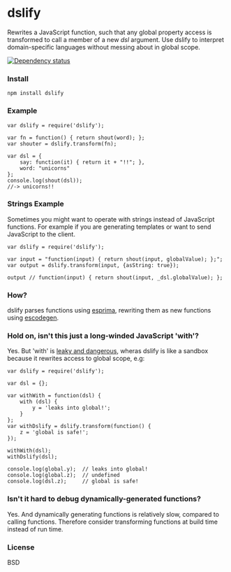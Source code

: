 # dslify

Rewrites a JavaScript function, such that any global property access is transformed to call a member of a new _dsl_ argument. Use dslify to interpret domain-specific languages without messing about in global scope.

[![Dependency status](https://david-dm.org/featurist/dslify.png)](https://david-dm.org/featurist/dslify)

### Install

    npm install dslify

### Example

    var dslify = require('dslify');

    var fn = function() { return shout(word); };
    var shouter = dslify.transform(fn);

    var dsl = {
        say: function(it) { return it + "!!"; },
        word: "unicorns"
    };
    console.log(shout(dsl));
    //-> unicorns!!

### Strings Example

Sometimes you might want to operate with strings instead of JavaScript functions. For
example if you are generating templates or want to send JavaScript to the client.

    var dslify = require('dslify');

    var input = "function(input) { return shout(input, globalValue); };";
    var output = dslify.transform(input, {asString: true});

    output // function(input) { return shout(input, _dsl.globalValue); };

### How?
dslify parses functions using [esprima](https://github.com/ariya/esprima), rewriting them as new functions using  [escodegen](https://github.com/Constellation/escodegen).

### Hold on, isn't this just a long-winded JavaScript 'with'?
Yes. But 'with' is [leaky and dangerous](http://www.yuiblog.com/blog/2006/04/11/with-statement-considered-harmful/), wheras dslify is like a sandbox because it rewrites access to global scope, e.g:

    var dslify = require('dslify');

    var dsl = {};

    var withWith = function(dsl) {
        with (dsl) {
            y = 'leaks into global!';
        }
    };
    var withDslify = dslify.transform(function() {
        z = 'global is safe!';
    });

    withWith(dsl);
    withDslify(dsl);

    console.log(global.y);  // leaks into global!
    console.log(global.z);  // undefined
    console.log(dsl.z);     // global is safe!

### Isn't it hard to debug dynamically-generated functions?
Yes. And dynamically generating functions is relatively slow, compared to calling functions. Therefore consider transforming functions at build time instead of run time.

### License
BSD

